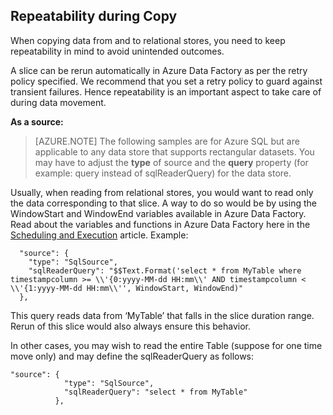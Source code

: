 ## <a name="repeatability-during-copy"></a>Repeatability during Copy

When copying data from and to relational stores, you need to keep repeatability in mind to avoid unintended outcomes. 

A slice can be rerun automatically in Azure Data Factory as per the retry policy specified. We recommend that you set a retry policy to guard against transient failures. Hence repeatability is an important aspect to take care of during data movement. 

**As a source:**

> [AZURE.NOTE] The following samples are for Azure SQL but are applicable to any data store that supports rectangular datasets. You may have to adjust the **type** of source and the **query** property (for example: query instead of sqlReaderQuery) for the data store.   

Usually, when reading from relational stores, you would want to read only the data corresponding to that slice. A way to do so would be by using the WindowStart and WindowEnd variables available in Azure Data Factory. Read about the variables and functions in Azure Data Factory here in the [Scheduling and Execution](../articles/data-factory/data-factory-scheduling-and-execution.md) article. Example: 
    
      "source": {
        "type": "SqlSource",
        "sqlReaderQuery": "$$Text.Format('select * from MyTable where timestampcolumn >= \\'{0:yyyy-MM-dd HH:mm\\' AND timestampcolumn < \\'{1:yyyy-MM-dd HH:mm\\'', WindowStart, WindowEnd)"
      },

This query reads data from ‘MyTable’ that falls in the slice duration range. Rerun of this slice would also always ensure this behavior. 

In other cases, you may wish to read the entire Table (suppose for one time move only) and may define the sqlReaderQuery as follows:

    
    "source": {
                "type": "SqlSource",
                "sqlReaderQuery": "select * from MyTable"
              },
    
